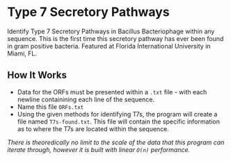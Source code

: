 # Type 7 Secretory Pathways
Identify Type 7 Secretory Pathways in Bacillus Bacteriophage within any sequence. This is the first time this secretory pathway has ever been found in gram positive bacteria. Featured at Florida International University in Miami, FL.

## How It Works
- Data for the ORFs must be presented within a `.txt` file - with each newline containining each line of the sequence.
- Name this file `ORFs.txt`
- Using the given methods for identifying T7s, the program will create a file named `T7s-found.txt`. This file will contain the specific information as to where the T7s are located within the sequence. 

*There is theoredically no limit to the scale of the data that this program can iterate through, however it is built with linear `O(n)` performance.*
